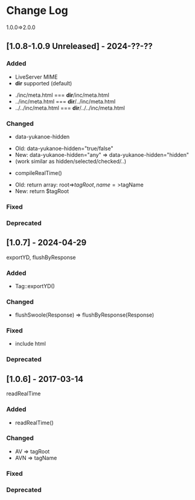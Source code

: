 
# Change Log
1.0.0=>2.0.0


## [1.0.8-1.0.9 Unreleased] - 2024-??-??

### Added
- LiveServer MIME
- __dir__ supported (default)
 + ./inc/meta.html     === __dir__/inc/meta.html
 + ../inc/meta.html    === __dir__/../inc/meta.html
 + ../../inc/meta.html === __dir__/../../inc/meta.html

### Changed
- data-yukanoe-hidden
 + Old: data-yukanoe-hidden="true/false"
 + New: data-yukanoe-hidden="any" =>  data-yukanoe-hidden="hidden"
 + (work similar as hidden/selected/checked/..)

- compileRealTime()
 + Old: return array: root=>$tagRoot,name=>$tagName
 + New: return $tagRoot

### Fixed

### Deprecated



## [1.0.7] - 2024-04-29
  
exportYD, flushByResponse
 
### Added
- Tag::exportYD()

### Changed
- flushSwoole(Response) => flushByResponse(Response)

### Fixed
 
- include html

### Deprecated


## [1.0.6] - 2017-03-14

readRealTime

### Added
- readRealTime()

### Changed
- AV => tagRoot
- AVN => tagName

### Fixed

### Deprecated
